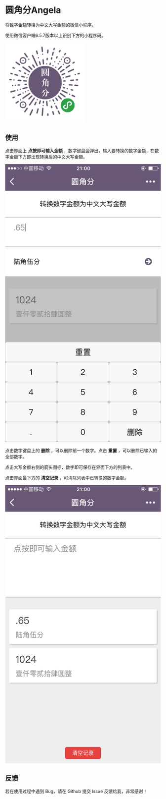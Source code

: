 # 圆角分Angela

将数字金额转换为中文大写金额的微信小程序。

使用微信客户端6.5.7版本以上识别下方的小程序码。

![qrcode](qrcode.jpg)


## 使用

点击界面上 **点按即可输入金额** ，数字键盘会弹出，输入要转换的数字金额，在数字金额下方即出现转换后的中文大写金额。

![ui1](ui1.jpg)

点击数字键盘上的 **删除** ，可以删除前一个数字。点击 **重置** ，可以删除已输入的全部数字。

点击大写金额右侧的箭头图标，数字即可保存在界面下方的列表中。

点击界面最下方的 **清空记录** ，可清除列表中已转换的数字金额。

![ui2](ui2.jpg)

## 反馈

若在使用过程中遇到 Bug，请在 Github 提交 Issue 反馈给我，非常感谢！






